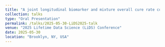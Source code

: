 ```yaml
---
title: "A joint longitudinal biomarker and mixture overall cure rate competing risks survival model with applications to prostate cancer screening"
collection: talks
type: "Oral Presentation"
permalink: /talks/2025-05-30-LiDS2025-talk
venue: "2025 Lifetime Data Science (LiDS) Conference"
date: 2025-05-30
location: "Brooklyn, NY, USA"
---
```


<!-- This is a description of your talk, which is a markdown file that can be all markdown-ified like any other post. Yay markdown! -->
